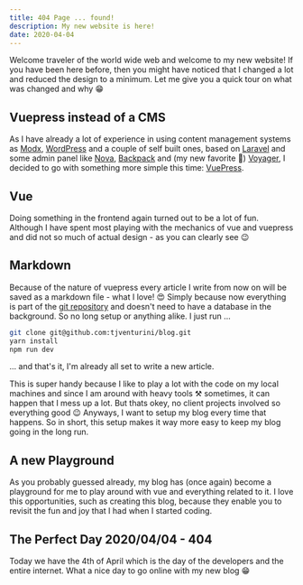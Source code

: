 ```yaml
---
title: 404 Page ... found!
description: My new website is here!
date: 2020-04-04
---
```


Welcome traveler of the world wide web and welcome to my new website! If you have been here before, then you might have noticed that I changed a lot and reduced the design to a minimum. Let me give you a quick tour on what was changed and why 😁

<!-- more -->

## Vuepress instead of a CMS

As I have already a lot of experience in using content management systems as [Modx](https://modx.com), [WordPress](https://wordpress.org) and a couple of self built ones, based on [Laravel](https://laravel) and some admin panel like [Nova](https://nova.laravel.com), [Backpack](https://backpackforlaravel.com/) and (my new favorite 🌟) [Voyager](https://voyager.devdojo.com/), I decided to go with something more simple this time: [VuePress](https://vuepress.vuejs.com).

## Vue

Doing something in the frontend again turned out to be a lot of fun. Although I have spent most playing with the mechanics of vue and vuepress and did not so much of actual design - as you can clearly see 😉

## Markdown

Because of the nature of vuepress every article I write from now on will be saved as a markdown file - what I love! 😍 Simply because now everything is part of the [git repository](https://github.com/tjventurini/blog) and doesn't need to have a database in the background. So no long setup or anything alike. I just run ...

```bash
git clone git@github.com:tjventurini/blog.git
yarn install
npm run dev
```

... and that's it, I'm already all set to write a new article.

This is super handy because I like to play a lot with the code on my local machines and since I am around with heavy tools ⚒ sometimes, it can happen that I mess up a lot. But thats okey, no client projects involved so everything good 😉 Anyways, I want to setup my blog every time that happens. So in short, this setup makes it way more easy to keep my blog going in the long run.

## A new Playground

As you probably guessed already, my blog has (once again) become a playground for me to play around with vue and everything related to it. I love this opportunities, such as creating this blog, because they enable you to revisit the fun and joy that I had when I started coding.

## The Perfect Day 2020/04/04 - 404

Today we have the 4th of April which is the day of the developers and the entire internet. What a nice day to go online with my new blog 😁